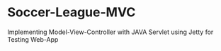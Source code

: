 # Soccer-League-MVC
Implementing Model-View-Controller with JAVA Servlet using Jetty for Testing Web-App
